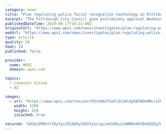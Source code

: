 ```yaml
---
category: news
title: "Plan regulating police facial recognition technology in Pittsburgh gets preliminary approval"
excerpt: "The Pittsburgh City Council gave preliminary approval Wednesday to a plan that would regulate the use of facial recognition technology by police."
publishedDateTime: 2020-09-17T10:23:00Z
originalUrl: "https://www.wpxi.com/news/investigates/plan-regulating-police-facial-recognition-technology-pittsburgh-gets-preliminary-approval/UUYDDI3GDZGC5NQJKSLIMYN3DI/"
webUrl: "https://www.wpxi.com/news/investigates/plan-regulating-police-facial-recognition-technology-pittsburgh-gets-preliminary-approval/UUYDDI3GDZGC5NQJKSLIMYN3DI/"
type: article
quality: 28
heat: 28
published: false

provider:
  name: WPXI
  domain: wpxi.com

topics:
  - Computer Vision
  - AI

images:
  - url: "https://www.wpxi.com/resizer/PZcVAXsTSuPiISJmldyh8fA0oHM=/1200x628/d1hfln2sfez66z.cloudfront.net/09-16-2020/t_1ff54a948e544f7bb2ec146377a8b319_name_WNB2ALL_COVID_Facial_Recognition_PKG_mp4_frame_2562.png"
    width: 1200
    height: 628
    isCached: true

secured: "o03pSIRMxYYJKyfpzJSLDbHyCQ4S7p1ccg/zeChOEuiL6WMD44K20eOdIEg7OCKb8DxDAxmT36TnryuBu+aRAqCuk/YfYob1CLAxRUKQXuZhvshZUBql2uSIlUtrjKcRpEX/oY9jPLTJRrQyfZuP3IEF4jE0TK7W/zruC6W3sVmsElJF7qIA5B/lyhlrATABspdAnSNj6jSwVSKLOv2xNCBRRNppFK0MhnWzNqT5sWAoaWcQTuR8ZnoVZQtPVkv4Wo2AQmnIBmDQSFDwWYpwBQjli1osSniWDaRFWR3lxHcuBUEN1gsSkvPhwS9OKc4a1iSUXsb5ctkZWAzEDzJ2o+uwB7PFlhBRU4fBnkizmds=;1KH3g7l8WND1DCEG2SRMzA=="
---
```


